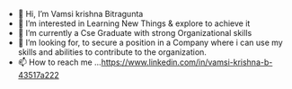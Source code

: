 - 👋 Hi, I’m Vamsi krishna Bitragunta
- 👀 I’m interested in Learning New Things & explore to achieve it
- 🌱 I’m currently a Cse Graduate with strong Organizational skills
- 💞️ I’m looking for, to secure a position in a Company where i can use my skills and abilities to contribute to the organization. 
- 📫 How to reach me ...https://www.linkedin.com/in/vamsi-krishna-b-43517a222

<!---
VamsiTech-collab/VamsiTech-collab is a ✨ special ✨ repository because its `README.md` (this file) appears on your GitHub profile.
You can click the Preview link to take a look at your changes.
--->
